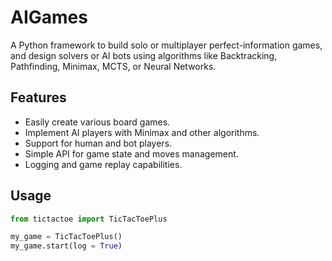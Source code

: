 # AIGames

A Python framework to build solo or multiplayer perfect-information games, and design solvers or AI bots using algorithms like Backtracking, Pathfinding, Minimax, MCTS, or Neural Networks.

## Features

- Easily create various board games.
- Implement AI players with Minimax and other algorithms.
- Support for human and bot players.
- Simple API for game state and moves management.
- Logging and game replay capabilities.

## Usage

```python
from tictactoe import TicTacToePlus

my_game = TicTacToePlus()
my_game.start(log = True)
```
